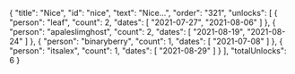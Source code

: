 {
  "title": "Nice",
  "id": "nice",
  "text": "Nice…",
  "order": "321",
  "unlocks": [
    {
      "person": "leaf",
      "count": 2,
      "dates": [
        "2021-07-27",
        "2021-08-06"
      ]
    },
    {
      "person": "apaleslimghost",
      "count": 2,
      "dates": [
        "2021-08-19",
        "2021-08-24"
      ]
    },
    {
      "person": "binaryberry",
      "count": 1,
      "dates": [
        "2021-07-08"
      ]
    },
    {
      "person": "itsalex",
      "count": 1,
      "dates": [
        "2021-08-29"
      ]
    }
  ],
  "totalUnlocks": 6
}
